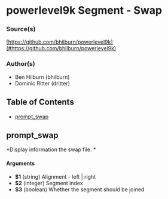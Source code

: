 # powerlevel9k Segment - Swap


### Source(s)

[https://github.com/bhilburn/powerlevel9k](#https://github.com/bhilburn/powerlevel9k)


### Author(s)

- Ben Hilburn (bhilburn)
- Dominic Ritter (dritter)


## Table of Contents

- [prompt_swap](#prompt_swap)

## prompt_swap
*Display information the swap file. *

#### Arguments

- **$1** (string) Alignment - left | right
- **$2** (integer) Segment index
- **$3** (boolean) Whether the segment should be joined


